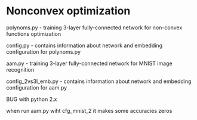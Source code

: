 # Nonconvex optimization
polynoms.py - training 3-layer fully-connected network for non-convex functions optimization


config.py - contains information about network and embedding configuration for polynoms.py


aam.py - training 3-layer fully-connected network for MNIST image recognition


config_2vs3l_emb.py - contains information about network and embedding configuration for aam.py



BUG with python 2.x


when run aam.py wiht cfg_mnist_2 it makes some accuracies zeros  

